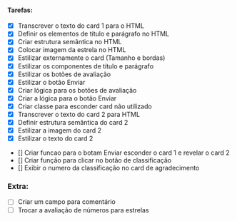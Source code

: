 #### Tarefas:

- [x] Transcrever o texto do card 1 para o HTML
- [x] Definir os elementos de título e parágrafo no HTML
- [x] Criar estrutura semântica no HTML
- [x] Colocar imagem da estrela no HTML
- [x] Estilizar externamente o card (Tamanho e bordas)
- [x] Estilizar os componentes de título e parágrafo
- [x] Estilizar os botões de avaliação
- [x] Estilizar o botão Enviar
- [x] Criar lógica para os botões de avaliação
- [x] Criar a lógica para o botão Enviar
- [x] Criar classe para esconder card não utilizado
- [x] Transcrever o texto do card 2 para HTML
- [x] Definir estrutura semântica do card 2
- [x] Estilizar a imagem do card 2
- [x] Estilizar o texto do card 2
- [] Criar funcao para o botam Enviar esconder o card 1 e revelar o card 2
- [] Criar função para clicar no botão de classificação
- [] Exibir o numero da classificação no card de agradecimento


### Extra:

- [ ] Criar um campo para comentário
- [ ] Trocar a avaliação de números para estrelas
